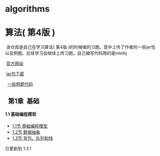 # algorithms

算法( 第4版 )
=====
  该仓库是自己在学习算法( 第4版 )的时候做的习题。其中上传了作者的一些jar包以及例题。后续学习会继续上传习题。自己编写代码用的是intellij
  
  [官方网站](https://algs4.cs.princeton.edu/home/)
  
  [jar包下载](https://algs4.cs.princeton.edu/code/algs4.jar)
  
  
  [一些例题代码](https://github.com/BEFORE-4/algorithms/tree/master/src/txt/chap1)
  
  
  
第1章  基础
----


#### 1.1 基础编程模型

* [1.1节 基础编程模型](https://github.com/BEFORE-4/algorithms/tree/master/src/test/chap1/chap1_1 "1.1节练习")
* [1.2节 数据抽象](https://github.com/BEFORE-4/algorithms/tree/master/src/test/chap1/chap1_2 "1.2节练习")
* [1.3节 背包、队列和栈](https://github.com/BEFORE-4/algorithms/tree/master/src/test/chap1/chap1_3 "1.3节练习")

已更新到 1.3.1
